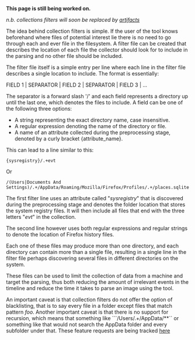 **This page is still being worked on.**

*n.b. collections filters will soon be replaced by [artifacts](https://github.com/ForensicArtifacts/artifacts)*

The idea behind collection filters is simple. If the user of the tool knows beforehand where files of potential interest lie there is no need to go through each and ever file in the filesystem. A filter file can be created that describes the location of each file the collector should look for to include in the parsing and no other file should be included.

The filter file itself is a simple entry per line where each line in the filter file describes a single location to include. The format is essentially:

FIELD 1 | SEPARATOR | FIELD 2 | SEPARATOR | FIELD 3 | ...

The separator is a forward slash '/' and each field represents a directory up until the last one, which denotes the files to include. A field can be one of the following three options:

 + A string representing the exact directory name, case insensitive.
 + A regular expression denoting the name of the directory or file.
 + A name of an attribute collected during the preprocessing stage, denoted by a curly bracket {attribute_name}.

This can lead to a line similar to this:

```
{sysregistry}/.+evt
```

Or

```
/(Users|Documents And Settings)/.+/AppData/Roaming/Mozilla/Firefox/Profiles/.+/places.sqlite
```

The first filter line uses an attribute called "*sysregistry*" that is discovered during the preprocessing stage and denotes the folder location that stores the system registry files. It will then include all files that end with the three letters "*evt*" in the collection. 

The second line however uses both regular expressions and regular strings to denote the location of Firefox history files.

Each one of these files may produce more than one directory, and each directory can contain more than a single file, resulting in a single line in the filter file perhaps discovering several files in different directories on the system.

These files can be used to limit the collection of data from a machine and target the parsing, thus both reducing the amount of irrelevant events in the timeline and reduce the time it takes to parse an image using the tool.

An important caveat is that collection filters do not offer the option of blacklisting, that is to say every file in a folder except files that match pattern *foo*. Another important caveat is that there is no support for recursion, which means that something like ```/Users/.+/AppData/**`` or something like that would not search the AppData folder and every subfolder under that. These feature requests are being tracked [here](https://github.com/log2timeline/plaso/issues/103)
